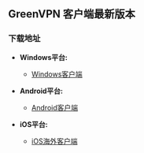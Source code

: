 ## GreenVPN 客户端最新版本
### 下载地址
- **Windows平台:**
  * [Windows客户端](https://raw.githubusercontent.com/newbreedlimited/greenvpn/master/GreenVPN_1.07.zip)

- **Android平台:**
  * [Android客户端](https://github.com/newbreedlimited/greenvpn/blob/master/green_release_1.0.2.apk?raw=true)

- **iOS平台:**
  * [iOS海外客户端](https://itunes.apple.com/us/app/vpn-sgreen-vpn/id1396328767?l=zh&ls=1&mt=8)
